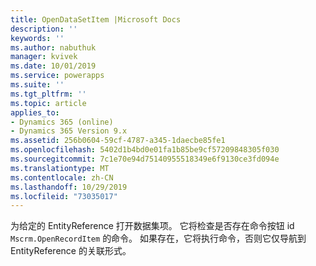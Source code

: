 ```yaml
---
title: OpenDataSetItem |Microsoft Docs
description: ''
keywords: ''
ms.author: nabuthuk
manager: kvivek
ms.date: 10/01/2019
ms.service: powerapps
ms.suite: ''
ms.tgt_pltfrm: ''
ms.topic: article
applies_to:
- Dynamics 365 (online)
- Dynamics 365 Version 9.x
ms.assetid: 256b0604-59cf-4787-a345-1daecbe85fe1
ms.openlocfilehash: 5402d1b4bd0e01fa1b85be9cf57209848305f030
ms.sourcegitcommit: 7c1e70e94d75140955518349e6f9130ce3fd094e
ms.translationtype: MT
ms.contentlocale: zh-CN
ms.lasthandoff: 10/29/2019
ms.locfileid: "73035017"
---
```

为给定的 EntityReference 打开数据集项。 它将检查是否存在命令按钮 id `Mscrm.OpenRecordItem` 的命令。 如果存在，它将执行命令，否则它仅导航到 EntityReference 的关联形式。
